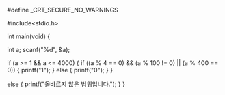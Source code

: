 #define _CRT_SECURE_NO_WARNINGS

#include<stdio.h>

int main(void) {

   int a;
   scanf("%d", &a);

   if (a >= 1 && a <= 4000) {
      if ((a % 4 == 0) && (a % 100 != 0) || (a % 400 == 0)) {
         printf("1");
      }
      else {
         printf("0");
      }
   }

   else {
      printf("올바르지 않은 범위입니다.");
   }
}
